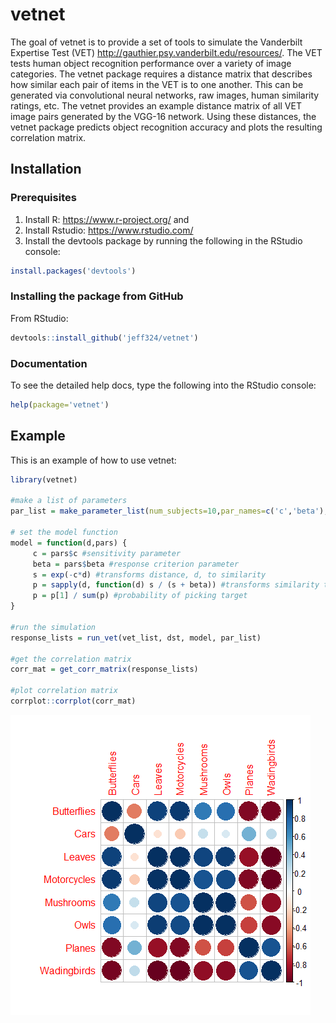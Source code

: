 <!-- README.md is generated from README.Rmd. Please edit that file -->
vetnet
======

The goal of vetnet is to provide a set of tools to simulate the Vanderbilt Expertise Test (VET) <http://gauthier.psy.vanderbilt.edu/resources/>. The VET tests human object recognition performance over a variety of image categories. The vetnet package requires a distance matrix that describes how similar each pair of items in the VET is to one another. This can be generated via convolutional neural networks, raw images, human similarity ratings, etc. The vetnet provides an example distance matrix of all VET image pairs generated by the VGG-16 network. Using these distances, the vetnet package predicts object recognition accuracy and plots the resulting correlation matrix.

Installation
------------

### Prerequisites

1.  Install R: <https://www.r-project.org/> and
2.  Install Rstudio: <https://www.rstudio.com/>
3.  Install the devtools package by running the following in the RStudio console:

``` r
install.packages('devtools')
```

### Installing the package from GitHub

From RStudio:

``` r
devtools::install_github('jeff324/vetnet')
```

### Documentation

To see the detailed help docs, type the following into the RStudio console:

``` r
help(package='vetnet')
```

Example
-------

This is an example of how to use vetnet:

``` r
library(vetnet)

#make a list of parameters
par_list = make_parameter_list(num_subjects=10,par_names=c('c','beta'),lower=c(0,0),upper=c(1,1))

# set the model function
model = function(d,pars) {
     c = pars$c #sensitivity parameter
     beta = pars$beta #response criterion parameter
     s = exp(-c*d) #transforms distance, d, to similarity
     p = sapply(d, function(d) s / (s + beta)) #transforms similarity to response probability
     p = p[1] / sum(p) #probability of picking target 
}

#run the simulation
response_lists = run_vet(vet_list, dst, model, par_list)

#get the correlation matrix
corr_mat = get_corr_matrix(response_lists)

#plot correlation matrix
corrplot::corrplot(corr_mat)
```

![](README-example-1.png)
